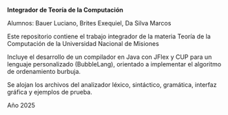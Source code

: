 **Integrador de Teoría de la Computación**

Alumnos: Bauer Luciano, Brites Exequiel, Da Silva Marcos

Este repositorio contiene el trabajo integrador de la materia Teoría de la Computación de la Universidad Nacional de Misiones

Incluye el desarrollo de un compilador en Java con JFlex y CUP para un lenguaje personalizado (BubbleLang), orientado a implementar el algoritmo de ordenamiento burbuja.

Se alojan los archivos del analizador léxico, sintáctico, gramática, interfaz gráfica y ejemplos de prueba.

Año 2025
